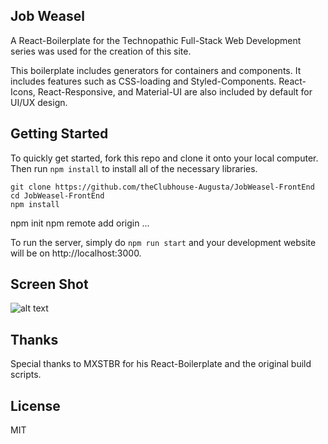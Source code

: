 ## Job Weasel

A React-Boilerplate for the Technopathic Full-Stack Web Development series was used for the creation of this site.

This boilerplate includes generators for containers and components. It includes features such as CSS-loading and Styled-Components. React-Icons, React-Responsive, and Material-UI are also included by default for UI/UX design.

## Getting Started
To quickly get started, fork this repo and clone it onto your local computer. Then run `npm install` to install all of the necessary libraries.
```
git clone https://github.com/theClubhouse-Augusta/JobWeasel-FrontEnd
cd JobWeasel-FrontEnd
npm install
```
npm init
npm remote add origin ...

To run the server, simply do `npm run start` and your development website will be on http://localhost:3000.

## Screen Shot
![alt text]( )

## Thanks
Special thanks to MXSTBR for his React-Boilerplate and the original build scripts.

## License
MIT

